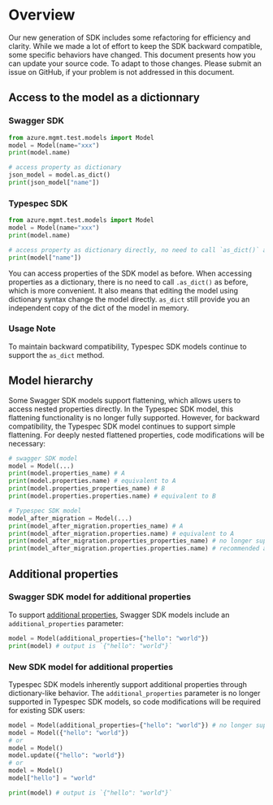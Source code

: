 # Overview

Our new generation of SDK includes some refactoring for efficiency and clarity. While we made a lot of effort to keep the SDK backward compatible, some specific behaviors have changed. This document presents how you can update your source code. To adapt to those changes. Please submit an issue on GitHub, if your problem is not addressed in this document.

## Access to the model as a dictionnary

### Swagger SDK

```python
from azure.mgmt.test.models import Model
model = Model(name="xxx")
print(model.name)

# access property as dictionary
json_model = model.as_dict()
print(json_model["name"])
```

### Typespec SDK

```python
from azure.mgmt.test.models import Model
model = Model(name="xxx")
print(model.name)

# access property as dictionary directly, no need to call `as_dict()` anymore
print(model["name"])
```

You can access properties of the SDK model as before. When accessing properties as a dictionary, there is no need to call `.as_dict()` as before, which is more convenient. It also means that editing the model using dictionary syntax change the model directly. `as_dict` still provide you an independent copy of the dict of the model in memory.

### Usage Note

To maintain backward compatibility, Typespec SDK models continue to support the `as_dict` method.

## Model hierarchy

Some Swagger SDK models support flattening, which allows users to access nested properties directly. In the Typespec SDK model, this flattening functionality is no longer fully supported. However, for backward compatibility, the Typespec SDK model continues to support simple flattening. For deeply nested flattened properties, code modifications will be necessary:

```python
# swagger SDK model
model = Model(...)
print(model.properties_name) # A
print(model.properties.name) # equivalent to A
print(model.properties_properties_name) # B
print(model.properties.properties.name) # equivalent to B

# Typespec SDK model
model_after_migration = Model(...)
print(model_after_migration.properties_name) # A
print(model_after_migration.properties.name) # equivalent to A
print(model_after_migration.properties_properties_name) # no longer supported
print(model_after_migration.properties.properties.name) # recommended approach after migration
```

## Additional properties

### Swagger SDK model for additional properties

To support [additional properties](https://www.apimatic.io/openapi/additionalproperties), Swagger SDK models include an `additional_properties` parameter:

```python
model = Model(additional_properties={"hello": "world"})
print(model) # output is `{"hello": "world"}`
```

### New SDK model for additional properties

Typespec SDK models inherently support additional properties through dictionary-like behavior. The `additional_properties` parameter is no longer supported in Typespec SDK models, so code modifications will be required for existing SDK users:

```python
model = Model(additional_properties={"hello": "world"}) # no longer supported
model = Model({"hello": "world"})
# or
model = Model()
model.update({"hello": "world"})
# or 
model = Model()
model["hello"] = "world"

print(model) # output is `{"hello": "world"}`
```